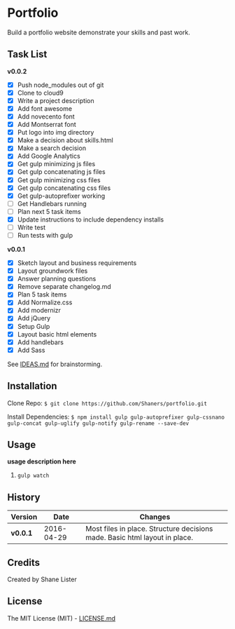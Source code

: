 # Portfolio

Build a portfolio website demonstrate your skills and past work.

## Task List

**v0.0.2**
- [X] Push node_modules out of git
- [X] Clone to cloud9
- [X] Write a project description
- [X] Add font awesome
- [X] Add novecento font
- [X] Add Montserrat font
- [X] Put logo into img directory
- [X] Make a decision about skills.html
- [X] Make a search decision
- [X] Add Google Analytics
- [X] Get gulp minimizing js files
- [X] Get gulp concatenating js files
- [X] Get gulp minimizing css files
- [X] Get gulp concatenating css files
- [X] Get gulp-autoprefixer working
- [ ] Get Handlebars running
- [ ] Plan next 5 task items
- [X] Update instructions to include dependency installs
- [ ] Write test
- [ ] Run tests with gulp

**v0.0.1**
- [X] Sketch layout and business requirements
- [X] Layout groundwork files
- [X] Answer planning questions
- [X] Remove separate changelog.md
- [X] Plan 5 task items
- [X] Add Normalize.css
- [X] Add modernizr
- [X] Add jQuery
- [X] Setup Gulp
- [X] Layout basic html elements
- [X] Add handlebars
- [X] Add Sass

See [IDEAS.md](./IDEAS.md) for brainstorming.

## Installation

Clone Repo:
```$ git clone https://github.com/Shaners/portfolio.git```

Install Dependencies:
```$ npm install gulp gulp-autoprefixer gulp-cssnano gulp-concat gulp-uglify gulp-notify gulp-rename --save-dev```

## Usage

**usage description here**

1. ```gulp watch```

## History

| Version | Date | Changes |
| ------- | ---- | ------- |
| **v0.0.1** | 2016-04-29 | Most files in place. Structure decisions made. Basic html layout in place. |

## Credits

Created by Shane Lister

## License

The MIT License (MIT) - [LICENSE.md](./LICENSE.md)